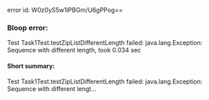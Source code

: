 error id: W0z0yS5w1lPBGm/U6gPPog==
### Bloop error:

Test Task1Test.testZipListDifferentLength failed: java.lang.Exception: Sequence with different length, took 0.034 sec
#### Short summary: 

Test Task1Test.testZipListDifferentLength failed: java.lang.Exception: Sequence with different lengt...